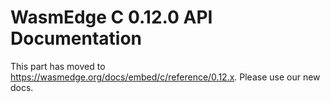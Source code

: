 # WasmEdge C 0.12.0 API Documentation

This part has moved to <https://wasmedge.org/docs/embed/c/reference/0.12.x>. Please use our new docs.
